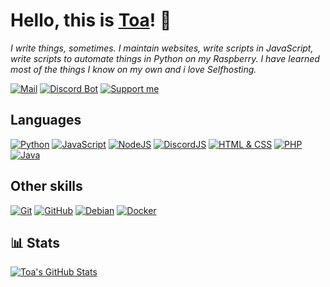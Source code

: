 # Hello, this is [Toa](https://www.youtube.com/c/ToaOfs)! 👋

*I write things, sometimes. I maintain websites, write scripts in JavaScript, write scripts to automate things in Python on my Raspberry.*
*I have learned most of the things I know on my own and i love Selfhosting.*


[![Mail](https://img.shields.io/badge/-Send%20a%20mail-6666ff?style=flat-square&logo=gmail&logoColor=white)](mailto:kontakt@toaaa.de)
[![Discord Bot](https://img.shields.io/badge/-Discord%20Bot-5865F2?style=flat-square&logo=discord&logoColor=white)](https://bot.toaaa.de)
[![Support me](https://img.shields.io/badge/-Support%20me-f7df1e?style=flat-square&logo=buy-me-a-coffee&logoColor=black)](https://buymeacoffee.com/toaaa)

## Languages

[![Python](https://img.shields.io/badge/-Python-3366ff?style=flat-square&logo=python&logoColor=white)](https://github.com/search?q=user%3AToaaa+language%3APython&type=Repositories&l=Python&l=)
[![JavaScript](https://img.shields.io/badge/-JavaScript-f7df1e?style=flat-square&logo=javascript&logoColor=black)](https://github.com/search?q=user%3AToaaa+language%3AJavaScript&type=Repositories)
[![NodeJS](https://img.shields.io/badge/-NodeJS-339933?style=flat-square&logo=node.js&logoColor=white)](https://nodejs.org)
[![DiscordJS](https://img.shields.io/badge/-DiscordJS-5865F2?style=flat-square&logo=discord&logoColor=white)](https://discord.js.org/#/)
[![HTML & CSS](https://img.shields.io/badge/-HTML%20&%20CSS-e34f26?style=flat-square&logo=html5&logoColor=white)](https://github.com/search?q=user%3AToaaa+language%3AHTML&type=Repositories)
[![PHP](https://img.shields.io/badge/PHP-777BB4?style=flat-square&logo=php&logoColor=white)](https://github.com/search?q=user%3AToaaa+language%3APHP&type=Repositories)
[![Java](https://img.shields.io/badge/-Java-4d4d4d?style=flat-square&logo=java&logoColor=red)](https://github.com/search?q=user%3AToaaa+language%3AJAVA&type=Repositories)

## Other skills

[![Git](https://img.shields.io/badge/-Git%20CLI-ffffff?style=flat-square&logo=git&logoColor=black)](https://git-scm.com/docs/gitcli)
[![GitHub](https://img.shields.io/badge/-GitHub-000000?style=flat-square&logo=github&logoColor=white)](https://github.com)
[![Debian](https://img.shields.io/badge/-Debian-a81d33?style=flat-square&logo=debian&logoColor=white)](https://www.debian.org)
[![Docker](https://img.shields.io/badge/-Docker-0db7ed?style=flat-square&logo=docker&logoColor=white)](https://www.docker.com)

## 📊 Stats

<a href="https://github.com/Toaaa/Toaaa">
  <img align="center" src="https://github-readme-stats.vercel.app/api?username=Toaaa&show_icons=true&line_height=27&count_private=true&theme=material-palenight" alt="Toa's GitHub Stats" />
</a>

<!--
<a href="https://github.com/Toaaa/Toaaa">
  <img align="center" src="https://github-readme-stats.vercel.app/api/top-langs/?username=Toaaa&langs_count=3&theme=material-palenight" alt="Toa's most used languages" />
</a>
-->
